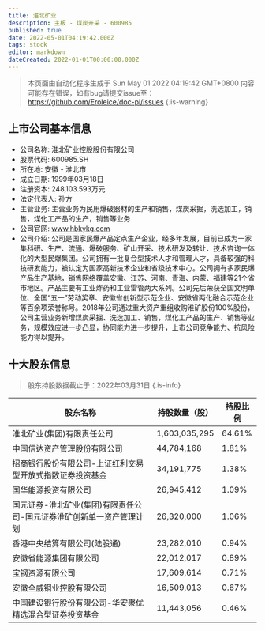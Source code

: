 ```yaml
---
title: 淮北矿业
description: 主板 - 煤炭开采 - 600985
published: true
date: 2022-05-01T04:19:42.000Z
tags: stock
editor: markdown
dateCreated: 2022-01-01T00:00:00.000Z
---
```


> 本页面由自动化程序生成于 Sun May 01 2022 04:19:42 GMT+0800
> 内容可能存在错误，如有bug请提交issue至：https://github.com/Eroleice/doc-pi/issues
{.is-warning}

## 上市公司基本信息
- 公司名称: 淮北矿业控股股份有限公司
- 股票代码: 600985.SH
- 所在地: 安徽 - 淮北市
- 成立日期: 1999年03月18日
- 注册资本: 248,103.593万元
- 法定代表人: 孙方
- 主营业务: 主营业务为民用爆破器材的生产和销售，煤炭采掘，洗选加工，销售，煤化工产品的生产，销售等业务
- 公司官网: www.hbkykg.com
- 公司介绍: 公司是国家民爆产品定点生产企业，经多年发展，目前已成为一家集科研、生产、流通、爆破服务、矿山开采、技术研发及转让、技术咨询一体化的大型民爆集团。公司拥有一批复合型技术人才和管理人才，具备较强的科技研发能力，被认定为国家高新技术企业和省级技术中心。公司拥有多家民爆产品生产基地，销售网络覆盖安徽、江苏、河南、青海、内蒙、福建等21个省市地区。产品主要有工业炸药和工业雷管两大系列。公司先后荣获全国文明单位、全国“五一”劳动奖章、安徽省创新型示范企业、安徽省两化融合示范企业等百余项荣誉称号。2018年公司通过重大资产重组收购淮矿股份100%股份，公司主营业务新增煤炭采掘、洗选加工、销售，煤化工产品的生产、销售等业务，规模效应进一步凸显，协同能力进一步提升，上市公司竞争能力、抗风险能力得以提升。


## 十大股东信息
> 股东持股数据截止于：2022年03月31日
{.is-info}

| 股东名称 | 持股数量（股） | 持股比例 |
| --- | --- | --- |
| 淮北矿业(集团)有限责任公司 | 1,603,035,295 | 64.61% |
| 中国信达资产管理股份有限公司 | 44,784,168 | 1.81% |
| 招商银行股份有限公司-上证红利交易型开放式指数证券投资基金 | 34,191,775 | 1.38% |
| 国华能源投资有限公司 | 26,945,412 | 1.09% |
| 国元证券-淮北矿业(集团)有限责任公司-国元证券淮矿创新单一资产管理计划 | 26,320,000 | 1.06% |
| 香港中央结算有限公司(陆股通) | 23,282,010 | 0.94% |
| 安徽省能源集团有限公司 | 22,012,017 | 0.89% |
| 宝钢资源有限公司 | 17,609,614 | 0.71% |
| 安徽全威铜业控股有限公司 | 16,509,013 | 0.67% |
| 中国建设银行股份有限公司-华安聚优精选混合型证券投资基金 | 11,443,056 | 0.46% |




